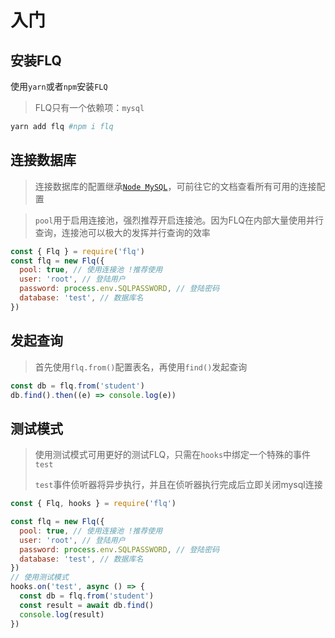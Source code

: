 # 入门

## 安装FLQ

使用`yarn`或者`npm`安装`FLQ`

> FLQ只有一个依赖项：`mysql`

```bash
yarn add flq #npm i flq
```

## 连接数据库

> 连接数据库的配置继承[`Node MySQL`](https://github.com/mysqljs/mysql)，可前往它的文档查看所有可用的连接配置

> `pool`用于启用连接池，强烈推荐开启连接池。因为FLQ在内部大量使用并行查询，连接池可以极大的发挥并行查询的效率

```js
const { Flq } = require('flq')
const flq = new Flq({
  pool: true, // 使用连接池 !推荐使用
  user: 'root', // 登陆用户
  password: process.env.SQLPASSWORD, // 登陆密码
  database: 'test', // 数据库名
})
```

## 发起查询

> 首先使用`flq.from()`配置表名，再使用`find()`发起查询

```js
const db = flq.from('student')
db.find().then((e) => console.log(e))
```

## 测试模式

> 使用测试模式可用更好的测试FLQ，只需在`hooks`中绑定一个特殊的事件`test`
>
> `test`事件侦听器将异步执行，并且在侦听器执行完成后立即关闭mysql连接

```js
const { Flq, hooks } = require('flq')

const flq = new Flq({
  pool: true, // 使用连接池 !推荐使用
  user: 'root', // 登陆用户
  password: process.env.SQLPASSWORD, // 登陆密码
  database: 'test', // 数据库名
})
// 使用测试模式
hooks.on('test', async () => {
  const db = flq.from('student')
  const result = await db.find()
  console.log(result)
})
```

